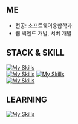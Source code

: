 ## ME
- 전공: 소프트웨어융합학과
- 웹 백엔드 개발, 서버 개발


##  STACK & SKILL
[![My Skills](https://skillicons.dev/icons?i=spring,django&theme=light)](https://skillicons.dev) <br>
[![My Skills](https://skillicons.dev/icons?i=java,mysql&theme=light)](https://skillicons.dev) 
[![My Skills](https://skillicons.dev/icons?i=python,html,css&perline=3)](https://skillicons.dev) <br>
[![My Skills](https://skillicons.dev/icons?i=git,github&perline=3)](https://skillicons.dev)

## LEARNING
[![My Skills](https://skillicons.dev/icons?i=aws,docker,jenkins&perline=3)](https://skillicons.dev)
